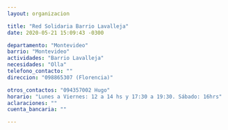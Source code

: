 ```yaml
---
layout: organizacion

title: "Red Solidaria Barrio Lavalleja"
date: 2020-05-21 15:09:43 -0300

departamento: "Montevideo"
barrio: "Montevideo"
actividades: "Barrio Lavalleja"
necesidades: "Olla"
telefono_contacto: ""
direccion: "098865307 (Florencia)"

otros_contactos: "094357002 Hugo"
horario: "Lunes a Viernes: 12 a 14 hs y 17:30 a 19:30. Sábado: 16hrs"
aclaraciones: ""
cuenta_bancaria: ""

---
```


